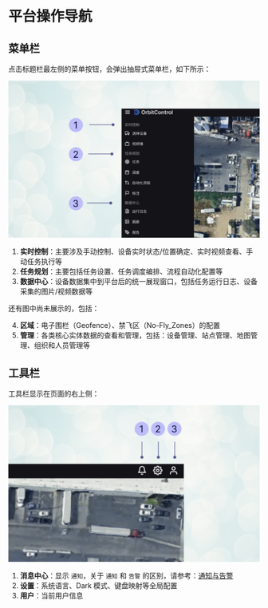 # 平台操作导航

## 菜单栏

点击标题栏最左侧的菜单按钮，会弹出抽屉式菜单栏，如下所示：

![](/images/orbitcontrol/user-guide/platform-navigation-menu.png)

1. **实时控制**：主要涉及手动控制、设备实时状态/位置确定、实时视频查看、手动任务执行等
2. **任务规划**：主要包括任务设置、任务调度编排、流程自动化配置等
3. **数据中心**：设备数据集中到平台后的统一展现窗口，包括任务运行日志、设备采集的图片/视频数据等

还有图中尚未展示的，包括：

4. **区域**：电子围栏（Geofence）、禁飞区（No-Fly_Zones）的配置
5. **管理**：各类核心实体数据的查看和管理，包括：设备管理、站点管理、地图管理、组织和人员管理等

## 工具栏

工具栏显示在页面的右上侧：

![](/images/orbitcontrol/user-guide/platform-navigation-toolbar.png)

1. **消息中心**：显示 `通知`，关于 `通知` 和 `告警` 的区别，请参考：[通知与告警](./notification.md)
2. **设置**：系统语言、Dark 模式、键盘映射等全局配置
3. **用户**：当前用户信息